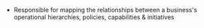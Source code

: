 - Responsible for mapping the relationships between a business's operational hierarchies, policies, capabilities & initiatives